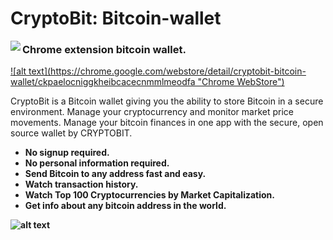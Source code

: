 # CryptoBit: Bitcoin-wallet

<img align="left" src="https://github.com/edmlbox/CryptoBit-Bitcoin-wallet/blob/master/readmeIMG/home.jpg">

<h3>Chrome extension bitcoin wallet.</h3>

<a href='https://github.com/edmlbox/CryptoBit-Bitcoin-wallet/blob/master/readmeIMG/chrome-web-store.png'>
![alt text](https://chrome.google.com/webstore/detail/cryptobit-bitcoin-wallet/ckpaelocniggkheibcacecnmmlmeodfa "Chrome WebStore")
</a>


<p>CryptoBit is a Bitcoin wallet giving you the ability to store Bitcoin in a secure environment. 
Manage your cryptocurrency and monitor market price movements. 
Manage your bitcoin finances in one app with the secure, open source wallet by CRYPTOBIT.  </p>

<ul>
  <li><strong>No signup required.<strong></li>
  <li><strong>No personal information required.</strong> </li>
    <li>Send Bitcoin to any address fast and easy.</li>
  <li>Watch transaction history.</li>
      <li>Watch Top 100 Cryptocurrencies by Market Capitalization.</li>
  <li>Get info about any bitcoin address in the world.</li>
</ul>
  

  


  
  
  

![alt text](https://github.com/edmlbox/CryptoBit-Bitcoin-wallet/blob/master/readmeIMG/one.jpg "Logo Title Text 1")

